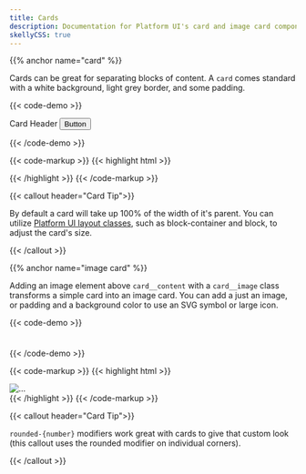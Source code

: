 ```yaml
---
title: Cards
description: Documentation for Platform UI's card and image card components.
skellyCSS: true
---
```

{{% anchor name="card" %}}

Cards can be great for separating blocks of content. A `card` comes standard with a white background, light grey border, and some padding.

{{< code-demo >}}
<div class="block-container">
  <div class="block laptop-up-5">
    <div class="card">
      <div class="card__header">
        Card Header
        <button class="button">Button</button>
      </div>
      <div class="card__content">
        <p class="skeleton" data-lines="4" role="presentation"></p>
      </div>
    </div>
  </div>
</div>
{{< /code-demo >}}

{{< code-markup >}}
{{< highlight html >}}
<div class="card">
    <div class="card__header">
      <!-- Header goes here! -->
    </div>
    <div class="card__content">
        <!-- Content goes here! -->
    </div>
</div>
{{< /highlight >}} 
{{< /code-markup >}}

{{< callout header="Card Tip">}} 
  <p>By default a card will take up 100% of the width of it's parent. You can utilize <a class="text--navy text-underline--hover" href="../../layout/layout">Platform UI layout classes</a>, such as block-container and block, to adjust the card's size.</p>
{{< /callout >}}

{{% anchor name="image card" %}}

Adding an image element above `card__content` with a `card__image` class transforms a simple card into an image card. You can add a just an image, or padding and a background color to use an SVG symbol or large icon.

{{< code-demo >}}
<div class="block-container">
  <div class="block laptop-up-3">
        <div class="card rounded-2">
            <div class="card__image">
                <img class="skeleton-image skeleton-image--full skeleton-image--landscape"  role="presentation" />
            </div>
            <div class="card__content">
                <h3 class="skeleton skeleton--md" role="presentation"></h3>
                <p class="skeleton" data-lines="4" role="presentation"></p>
            </div>
        </div>
    </div>
</div>
{{< /code-demo >}}

{{< code-markup >}}
{{< highlight html >}}
<div class="card">
    <img class="card__image" src="..." alt="..." />
    <div class="card__content">
        <!-- Content goes here! -->
    </div>
</div>
{{< /highlight >}} 
{{< /code-markup >}}
</section>

{{< callout header="Card Tip">}} 
  <p><code>rounded-{number}</code> modifiers work great with cards to give that custom look (this callout uses the rounded modifier on individual corners).</p>
{{< /callout >}}